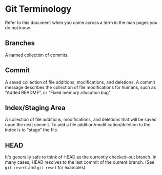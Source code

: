 Git Terminology
===============

Refer to this document when you come across a term in the man pages you do not
know.

Branches
--------

A named collection of commits. 

Commit
------

A saved collection of file additions, modifications, and deletions.  A commit
message describes the collection of file modifications for humans, such as
"Added README", or "Fixed memory allocation bug".

Index/Staging Area
------------------

A collection of file additions, modifications, and deletions that will be saved
upon the next commit. To add a file addition/modification/deletion to the index
is to "stage" the file.

HEAD
----

It's generally safe to think of HEAD as the currently checked-out branch. In
many cases, HEAD resolves to the last commit of the current branch. (See ```git
revert``` and ```git reset``` for examples)
